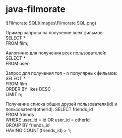 # java-filmorate
![Filmorate SQL](images\Filmorate SQL.png)

Пример запроса на получение всех фильмов: \
SELECT *\
FROM film;

Аалогично для получения всех пользователей: \
SELECT *\
FROM user;

Запрос для получения топ - n популярных фильмов:\
SELECT *\
FROM film\
ORDER BY likes DESC\
LIMIT n;

Получение списка общих друзей пользователя(id) и пользователя(otherId):
SELECT friends_id\
FROM friends\
WHERE user_id = id OR user_id = otherId\
GROUP BY friends_id\
HAVING COUNT(friends_id) > 1;


